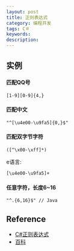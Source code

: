 ```yaml
---
layout: post
title: 正则表达式
category: 编程开发
tags: C＃
keywords: 
description: 
---
```


## 实例

#### 匹配QQ号


```
[1-9][0-9]{4,}
```

#### 匹配中文

```
"^[\u4e00-\u9fa5]{0,}$"
```

#### 匹配双字节字符

```
([^\x00-\xff]*)
```

e语言:

```
[\u4e00-\u9fa5]+
```

#### 任意字符，长度6~16

```
"^.{6,16}$" // Java
```

## Reference

* [C#正则表达式](http://www.wangqi.com/html/2006-12/9250.htm)
* [百科](http://baike.baidu.com/link?url=Nv5KijY8sH1IQkgObbiB6MkrK8Xb3i6xYbTRYK6lqy6CeBqm2PCEZO-2oYU0AuOT0rPb1QuOiR0Jk7pWFYaL0a)